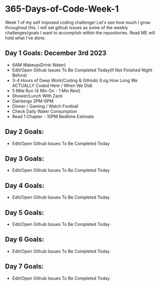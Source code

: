 # 365-Days-of-Code-Week-1
Week 1 of my self imposed coding challenge! Let's see how much I grow throughout this. I will set github issues as some of the weekly challenges/goals I want to accomplish within the repositories. Read ME will hold what I've done.

## Day 1 Goals: December 3rd 2023
* 6AM Wakeup(Drink Water)
* Edit/Open Github Issues To Be Completed Today(If Not Finished Night Before)
* 3-4 Hours of Deep Work(Coding & GitHub) (Log How Long We ACTUALLY Coded Here / When We Did)
* 5 Mile Run (4 Min On - 1 Min Rest)
* Shower/Lunch With Zack
* Dierbergs 2PM-6PM
* Dinner / Gaming / Watch Football
* Check Daily Water Consumption
* Read 1 Chapter - 10PM Bedtime Estimate


## Day 2 Goals:
* Edit/Open Github Issues To Be Completed Today


## Day 3 Goals:
* Edit/Open Github Issues To Be Completed Today


## Day 4 Goals:
* Edit/Open Github Issues To Be Completed Today


## Day 5 Goals:
* Edit/Open Github Issues To Be Completed Today


## Day 6 Goals:
* Edit/Open Github Issues To Be Completed Today


## Day 7 Goals:
* Edit/Open Github Issues To Be Completed Today

